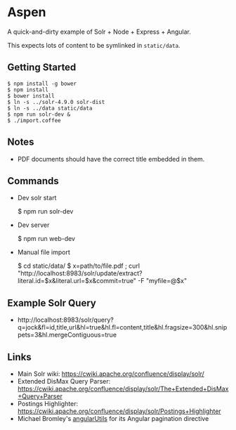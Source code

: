 # Aspen

A quick-and-dirty example of Solr + Node + Express + Angular.

This expects lots of content to be symlinked in `static/data`.

## Getting Started

    $ npm install -g bower
    $ npm install
    $ bower install
    $ ln -s ../solr-4.9.0 solr-dist
    $ ln -s ../data static/data
    $ npm run solr-dev &
    $ ./import.coffee

## Notes

* PDF documents should have the correct title embedded in them.

## Commands

- Dev solr start

    $ npm run solr-dev

- Dev server

    $ npm run web-dev

- Manual file import

    $ cd static/data/
    $ x=path/to/file.pdf ; curl "http://localhost:8983/solr/update/extract?literal.id=$x&literal.url=$x&commit=true" -F "myfile=@$x"

## Example Solr Query

* http://localhost:8983/solr/query?q=jock&fl=id,title,url&hl=true&hl.fl=content,title&hl.fragsize=300&hl.snippets=3&hl.mergeContiguous=true

## Links

* Main Solr wiki: https://cwiki.apache.org/confluence/display/solr/
* Extended DisMax Query Parser: https://cwiki.apache.org/confluence/display/solr/The+Extended+DisMax+Query+Parser
* Postings Highlighter: https://cwiki.apache.org/confluence/display/solr/Postings+Highlighter
* Michael Bromley's [angularUtils](https://github.com/michaelbromley/angularUtils) for its Angular pagination directive
